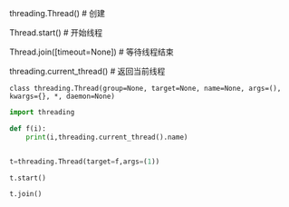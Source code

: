 threading.Thread() # 创建

Thread.start() # 开始线程

Thread.join([timeout=None]) # 等待线程结束

threading.current_thread() # 返回当前线程




`class threading.Thread(group=None, target=None, name=None, args=(), kwargs={}, *, daemon=None)`


```python
import threading 

def f(i):
    print(i,threading.current_thread().name)


t=threading.Thread(target=f,args=(1))

t.start()

t.join()
```
